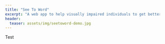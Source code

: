 ```yaml
---
title: "See To Word"
excerpt: "A web app to help visually impaired individuals to get better understanding of its surrounding by using AI to describe image from the device's camera"
header:
  teaser: assets/img/seetoword-demo.jpg
---
```


Test
